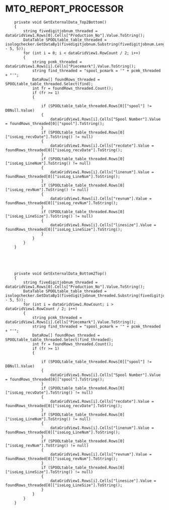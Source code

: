 # MTO_REPORT_PROCESSOR



        private void GetExternalData_Top2Bottom()
        {
            string fivedigitjobnum_threaded = dataGridView1.Rows[0].Cells["Production_No"].Value.ToString();
            DataTable SPOOLtable_table_threaded = isologchecker.GetDataBy1(fivedigitjobnum.Substring(fivedigitjobnum.Length - 5, 5));
            for (int i = 0; i < dataGridView1.RowCount / 2; i++)
            {
                string pcmk_threaded = dataGridView1.Rows[i].Cells["Piecemark"].Value.ToString();
                string find_threaded = "spool_pcmark = '" + pcmk_threaded + "'";
                DataRow[] foundRows_threaded = SPOOLtable_table_threaded.Select(find);
                int fr = foundRows_threaded.Count();
                if (fr >= 1)
                {

                    if (SPOOLtable_table_threaded.Rows[0]["spool"] != DBNull.Value)
                    {
                        dataGridView1.Rows[i].Cells["Spool Number"].Value = foundRows_threaded[0]["spool"].ToString();
                    }
                    if (SPOOLtable_table_threaded.Rows[0]["isoLog_recvDate"].ToString() != null)
                    {
                        dataGridView1.Rows[i].Cells["recdate"].Value = foundRows_threaded[0]["isoLog_recvDate"].ToString();
                    }
                    if (SPOOLtable_table_threaded.Rows[0]["isoLog_LineNum"].ToString() != null)
                    {
                        dataGridView1.Rows[i].Cells["linenum"].Value = foundRows_threaded[0]["isoLog_LineNum"].ToString();
                    }
                    if (SPOOLtable_table_threaded.Rows[0]["isoLog_revNum"].ToString() != null)
                    {
                        dataGridView1.Rows[i].Cells["revnum"].Value = foundRows_threaded[0]["isoLog_revNum"].ToString();
                    }
                    if (SPOOLtable_table_threaded.Rows[0]["isoLog_LineSize"].ToString() != null)
                    {
                        dataGridView1.Rows[i].Cells["linesize"].Value = foundRows_threaded[0]["isoLog_LineSize"].ToString();
                    }
                }
            }
        }





        private void GetExternalData_Bottom2Top()
        {
            string fivedigitjobnum_threaded = dataGridView1.Rows[0].Cells["Production_No"].Value.ToString();
            DataTable SPOOLtable_table_threaded = isologchecker.GetDataBy1(fivedigitjobnum_threaded.Substring(fivedigitjobnum_threaded.Length - 5, 5));
            for (int i = dataGridView1.RowCount; i > dataGridView1.RowCount / 2; i++)
            {
                string pcmk_threaded = dataGridView1.Rows[i].Cells["Piecemark"].Value.ToString();
                string find_threaded = "spool_pcmark = '" + pcmk_threaded + "'";
                DataRow[] foundRows_threaded = SPOOLtable_table_threaded.Select(find_threaded);
                int fr = foundRows_threaded.Count();
                if (fr >= 1)
                {

                    if (SPOOLtable_table_threaded.Rows[0]["spool"] != DBNull.Value)
                    {
                        dataGridView1.Rows[i].Cells["Spool Number"].Value = foundRows_threaded[0]["spool"].ToString();
                    }
                    if (SPOOLtable_table_threaded.Rows[0]["isoLog_recvDate"].ToString() != null)
                    {
                        dataGridView1.Rows[i].Cells["recdate"].Value = foundRows_threaded[0]["isoLog_recvDate"].ToString();
                    }
                    if (SPOOLtable_table_threaded.Rows[0]["isoLog_LineNum"].ToString() != null)
                    {
                        dataGridView1.Rows[i].Cells["linenum"].Value = foundRows_threaded[0]["isoLog_LineNum"].ToString();
                    }
                    if (SPOOLtable_table_threaded.Rows[0]["isoLog_revNum"].ToString() != null)
                    {
                        dataGridView1.Rows[i].Cells["revnum"].Value = foundRows_threaded[0]["isoLog_revNum"].ToString();
                    }
                    if (SPOOLtable_table_threaded.Rows[0]["isoLog_LineSize"].ToString() != null)
                    {
                        dataGridView1.Rows[i].Cells["linesize"].Value = foundRows_threaded[0]["isoLog_LineSize"].ToString();
                    }
                }
            }
        }

